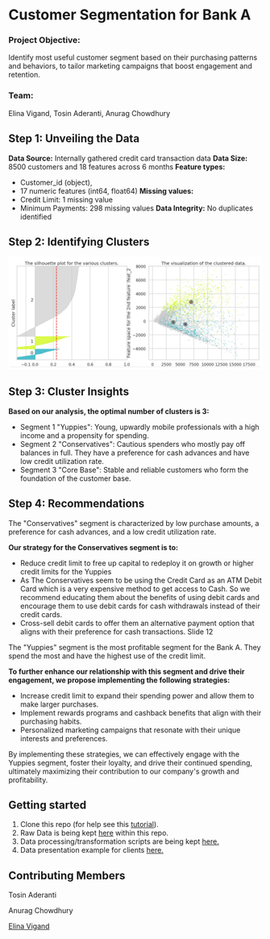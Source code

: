 # Customer Segmentation for Bank A

### Project Objective: 
Identify most useful customer segment based on their purchasing patterns and behaviors, to tailor marketing campaigns that boost engagement and retention.

### Team:
Elina Vigand, Tosin Aderanti, Anurag Chowdhury


## Step 1: Unveiling the Data

**Data Source:** Internally gathered credit card transaction data
**Data Size:** 8500 customers and 18 features across 6 months
**Feature types:**
- Customer_id (object),
- 17 numeric features (int64, float64)
**Missing values:**
- Credit Limit: 1 missing value
- Minimum Payments: 298 missing values
**Data Integrity:** No duplicates identified

## Step 2: Identifying Clusters

![Identifying optimal number of clusters](https://github.com/elinavigand/customer-segmentation-bankA/blob/main/images/Final-Clusters.png)

## Step 3: Cluster Insights

**Based on our analysis, the optimal number of clusters is 3:**
- Segment 1 "Yuppies": Young, upwardly mobile professionals with a high income and a propensity for spending.
- Segment 2 "Conservatives": Cautious spenders who mostly pay off balances in full. They have a preference for cash advances and have low credit utilization rate.
- Segment 3 "Core Base": Stable and reliable customers who form the foundation of the customer base.

## Step 4: Recommendations

The "Conservatives" segment is characterized by low purchase amounts, a preference for cash advances, and a low credit utilization rate. 

**Our strategy for the Conservatives segment is to:**

- Reduce credit limit to free up capital to redeploy it on growth or higher credit limits for the Yuppies
- As The Conservatives seem to be using the Credit Card as an ATM Debit Card which is a very expensive method to get access to Cash. So we recommend educating them about the benefits of using debit cards and encourage them to use debit cards for cash withdrawals instead of their credit cards.
- Cross-sell debit cards to offer them an alternative payment option that aligns with their preference for cash transactions.
Slide 12

The "Yuppies" segment is the most profitable segment for the Bank A. 
They spend the most and have the highest use of the credit limit. 

**To further enhance our relationship with this segment and drive their engagement, we propose implementing the following strategies:**

- Increase credit limit to expand their spending power and allow them to make larger purchases.
- Implement rewards programs and cashback benefits that align with their purchasing habits.
- Personalized marketing campaigns that resonate with their unique interests and preferences.

By implementing these strategies, we can effectively engage with the Yuppies segment, foster their loyalty, and drive their continued spending, ultimately maximizing their contribution to our company's growth and profitability.


## Getting started
1. Clone this repo (for help see this [tutorial](https://docs.github.com/en/repositories/creating-and-managing-repositories/cloning-a-repository)).
2. Raw Data is being kept [here](https://github.com/elinavigand/customer-segmentation-bankA/tree/main/data) within this repo.
3. Data processing/transformation scripts are being kept [here.](https://github.com/elinavigand/customer-segmentation-bankA/tree/main/notebooks)
4. Data presentation example for clients [here.](https://github.com/elinavigand/customer-segmentation-bankA/blob/main/CustomerSegmentation_BankA_PitchDeck.pdf)

## Contributing Members
Tosin Aderanti

Anurag Chowdhury

[Elina Vigand](https://github.com/elinavigand)

